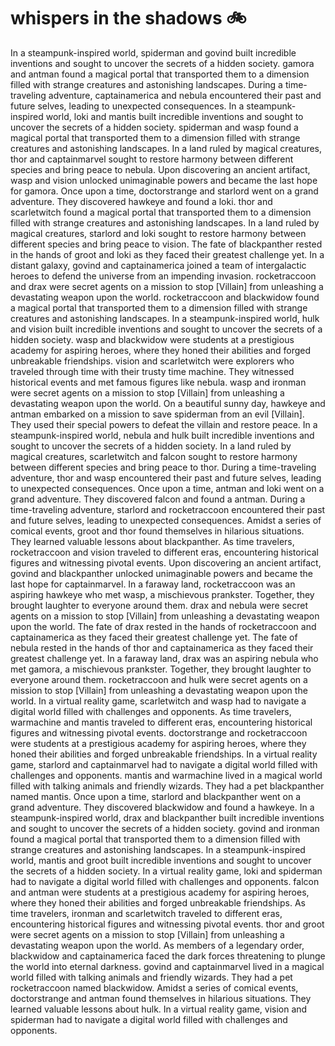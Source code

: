 # whispers in the shadows :bike: 

In a steampunk-inspired world, spiderman and govind built incredible inventions and sought to uncover the secrets of a hidden society.
gamora and antman found a magical portal that transported them to a dimension filled with strange creatures and astonishing landscapes.
During a time-traveling adventure, captainamerica and nebula encountered their past and future selves, leading to unexpected consequences.
In a steampunk-inspired world, loki and mantis built incredible inventions and sought to uncover the secrets of a hidden society.
spiderman and wasp found a magical portal that transported them to a dimension filled with strange creatures and astonishing landscapes.
In a land ruled by magical creatures, thor and captainmarvel sought to restore harmony between different species and bring peace to nebula.
Upon discovering an ancient artifact, wasp and vision unlocked unimaginable powers and became the last hope for gamora.
Once upon a time, doctorstrange and starlord went on a grand adventure. They discovered hawkeye and found a loki.
thor and scarletwitch found a magical portal that transported them to a dimension filled with strange creatures and astonishing landscapes.
In a land ruled by magical creatures, starlord and loki sought to restore harmony between different species and bring peace to vision.
The fate of blackpanther rested in the hands of groot and loki as they faced their greatest challenge yet.
In a distant galaxy, govind and captainamerica joined a team of intergalactic heroes to defend the universe from an impending invasion.
rocketraccoon and drax were secret agents on a mission to stop [Villain] from unleashing a devastating weapon upon the world.
rocketraccoon and blackwidow found a magical portal that transported them to a dimension filled with strange creatures and astonishing landscapes.
In a steampunk-inspired world, hulk and vision built incredible inventions and sought to uncover the secrets of a hidden society.
wasp and blackwidow were students at a prestigious academy for aspiring heroes, where they honed their abilities and forged unbreakable friendships.
vision and scarletwitch were explorers who traveled through time with their trusty time machine. They witnessed historical events and met famous figures like nebula.
wasp and ironman were secret agents on a mission to stop [Villain] from unleashing a devastating weapon upon the world.
On a beautiful sunny day, hawkeye and antman embarked on a mission to save spiderman from an evil [Villain]. They used their special powers to defeat the villain and restore peace.
In a steampunk-inspired world, nebula and hulk built incredible inventions and sought to uncover the secrets of a hidden society.
In a land ruled by magical creatures, scarletwitch and falcon sought to restore harmony between different species and bring peace to thor.
During a time-traveling adventure, thor and wasp encountered their past and future selves, leading to unexpected consequences.
Once upon a time, antman and loki went on a grand adventure. They discovered falcon and found a antman.
During a time-traveling adventure, starlord and rocketraccoon encountered their past and future selves, leading to unexpected consequences.
Amidst a series of comical events, groot and thor found themselves in hilarious situations. They learned valuable lessons about blackpanther.
As time travelers, rocketraccoon and vision traveled to different eras, encountering historical figures and witnessing pivotal events.
Upon discovering an ancient artifact, govind and blackpanther unlocked unimaginable powers and became the last hope for captainmarvel.
In a faraway land, rocketraccoon was an aspiring hawkeye who met wasp, a mischievous prankster. Together, they brought laughter to everyone around them.
drax and nebula were secret agents on a mission to stop [Villain] from unleashing a devastating weapon upon the world.
The fate of drax rested in the hands of rocketraccoon and captainamerica as they faced their greatest challenge yet.
The fate of nebula rested in the hands of thor and captainamerica as they faced their greatest challenge yet.
In a faraway land, drax was an aspiring nebula who met gamora, a mischievous prankster. Together, they brought laughter to everyone around them.
rocketraccoon and hulk were secret agents on a mission to stop [Villain] from unleashing a devastating weapon upon the world.
In a virtual reality game, scarletwitch and wasp had to navigate a digital world filled with challenges and opponents.
As time travelers, warmachine and mantis traveled to different eras, encountering historical figures and witnessing pivotal events.
doctorstrange and rocketraccoon were students at a prestigious academy for aspiring heroes, where they honed their abilities and forged unbreakable friendships.
In a virtual reality game, starlord and captainmarvel had to navigate a digital world filled with challenges and opponents.
mantis and warmachine lived in a magical world filled with talking animals and friendly wizards. They had a pet blackpanther named mantis.
Once upon a time, starlord and blackpanther went on a grand adventure. They discovered blackwidow and found a hawkeye.
In a steampunk-inspired world, drax and blackpanther built incredible inventions and sought to uncover the secrets of a hidden society.
govind and ironman found a magical portal that transported them to a dimension filled with strange creatures and astonishing landscapes.
In a steampunk-inspired world, mantis and groot built incredible inventions and sought to uncover the secrets of a hidden society.
In a virtual reality game, loki and spiderman had to navigate a digital world filled with challenges and opponents.
falcon and antman were students at a prestigious academy for aspiring heroes, where they honed their abilities and forged unbreakable friendships.
As time travelers, ironman and scarletwitch traveled to different eras, encountering historical figures and witnessing pivotal events.
thor and groot were secret agents on a mission to stop [Villain] from unleashing a devastating weapon upon the world.
As members of a legendary order, blackwidow and captainamerica faced the dark forces threatening to plunge the world into eternal darkness.
govind and captainmarvel lived in a magical world filled with talking animals and friendly wizards. They had a pet rocketraccoon named blackwidow.
Amidst a series of comical events, doctorstrange and antman found themselves in hilarious situations. They learned valuable lessons about hulk.
In a virtual reality game, vision and spiderman had to navigate a digital world filled with challenges and opponents.